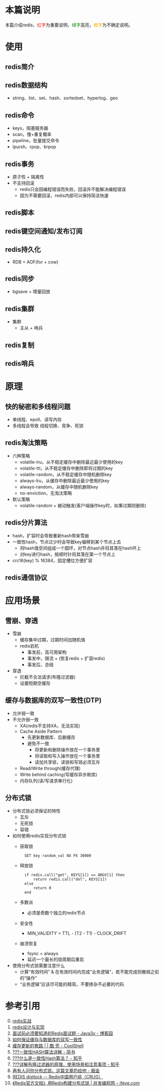 # 本篇说明
本篇介绍redis，<span style="color:red">红字</span>为重要说明，<span style="color:green">绿字</span>高亮，<span style="color:orange">橙字</span>为不确定说明。<br>

# 使用
## redis简介

## redis数据结构
- string、list、set、hash、sortedset、hyperlog、geo

## redis命令
- keys，阻塞服务器
- scan，慢+重复概率
- pipeline，批量提交命令
- lpursh、rpop、brpop

## redis事务
- 原子性 + 隔离性
- 不支持回滚
    - redis只会因编程错误而失败，回滚并不能解决编程错误
    - 因为不需要回滚，redis内部可以保持简洁快速

## redis脚本

## redis键空间通知/发布订阅

## redis持久化
- RDB + AOF(for + cow)

## redis同步
- bgsave + 增量回放

## redis集群
- 集群
    - 主从 + 哨兵

## redis复制

## redis哨兵

# 原理
## 快的秘密和多线程问题
- 单线程、epoll、读写内存
- 多线程会导致 线程切换、竞争、死锁

## redis淘汰策略
- 六种策略
    - volatile-lru，从不稳定缓存中删除最近最少使用的key
    - volatile-ttl，从不稳定缓存中删除即将过期的key
    - volatile-random，从不稳定缓存中随机删除key
    - always-lru，从缓存中删除最近最少使用的key
    - always-random，从缓存中随机删除key
    - no-enviction，无淘汰策略
- 默认策略
    - volatile-random + 被动触发(客户端操作key时，如果过期则删除)

## redis分片算法
- hash，扩容时会导致重新hash带来雪崩
- 一致性hash，节点过少时会导致key偏移到某个节点上去
    - 将hash值空间组成一个圆环，对节点hash并将其落在hash环上
    - 对key进行hash，按顺时针将其落在第一个节点上
- crc16(key) % 16384，固定槽位方便扩容

## redis通信协议

# 应用场景
## 雪崩、穿透
- 雪崩
    - 缓存集中过期，过期时间加随机值
    - redis宕机
        - 事发前，高可用架构
        - 事发中，限流 + (恢复redis + 扩容redis)
        - 事发后，总结
- 穿透
    - 拦截不合法请求(布隆过滤器)
    - 设置短期空缓存

## 缓存与数据库的双写一致性(DTP)
- 允许弱一致
- 不允许弱一致
    - XA(redis不支持XA，无法实现)
    - Cache Aside Pattern
        - 先更新数据库、后删缓存
        - 避免不一致
            - 将更新和删除操作放在一个事务里
            - 将读取和写入操作放在一个事务里
            - 读加共享锁，读锁和写锁必须互斥
    - Read/Write through(缓存代理)
    - Write behind caching(写缓存异步刷库)
    - 内存队列(读/写请求串行化)

## 分布式锁
- 分布式锁必须保证的特性
    - 互斥
    - 无死锁
    - 容错
- 如何使用redis实现分布式锁
    - 获取锁

            SET key random_val NX PX 30000
    - 释放锁

            if redis.call("get", KEYS[1]) == ARGV[1] then
                return redis.call("del", KEYS[1])
            else
                return 0
            end
    - 多数派
        - 必须是奇数个独立的redis节点
    - 安全性
        - MIN_VALIDITY = TTL - (T2 - T1) - CLOCK_DRIFT
    - 崩溃恢复
        - fsync = always
        - 延迟一个最长的锁周期后重启
- 使用分布式锁需要注意什么
    - 计算“有效时间” & 在有效时间内完成“业务逻辑”，若不能完成则撤销之前的“操作”
    - “业务逻辑”应该尽可能的精简，不要掺杂不必要的代码

# 参考引用
0. [redis实战](https://www.amazon.cn/dp/B016YLS2LM/ref=tmm_pap_swatch_0?_encoding=UTF8&qid=1561105812&sr=8-1)
0. [redis设计与实现](https://www.amazon.cn/dp/B00L4XHH0S/ref=tmm_pap_swatch_0?_encoding=UTF8&qid=1561105812&sr=8-2)
0. [面试前必须要知道的Redis面试题 - Java3y - 博客园](https://www.cnblogs.com/Java3y/p/10266306.html)
0. [如何保证缓存与数据库的双写一致性](https://github.com/doocs/advanced-java/blob/master/docs/high-concurrency/redis-consistence.md)
0. [缓存更新的套路 | | 酷 壳 - CoolShell](https://coolshell.cn/articles/17416.html)
0. [???一致性HASH算法详解 - 简书](https://www.jianshu.com/p/e8fb89bb3a61)
0. [???什么是一致性Hash算法？ - 知乎](https://zhuanlan.zhihu.com/p/34985026)
0. [???详解布隆过滤器的原理，使用场景和注意事项 - 知乎](https://zhuanlan.zhihu.com/p/43263751)
0. [再有人问你分布式锁，这篇文章扔给他 - 掘金](https://juejin.im/post/5bbb0d8df265da0abd3533a5)
0. [REDIS distlock -- Redis中国用户组（CRUG）](http://redis.cn/topics/distlock.html)
0. [《Redis官方文档》用Redis构建分布式锁 | 并发编程网 – ifeve.com](http://ifeve.com/redis-lock/)